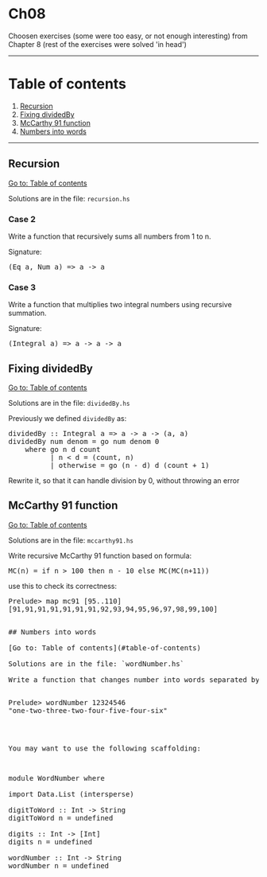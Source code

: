 # Ch08

Choosen exercises (some were too easy, or not enough interesting) from Chapter 8 (rest of the exercises were solved 'in head')

---

# Table of contents

1. [Recursion](#Recursion)
2. [Fixing dividedBy](#fixing-dividedBy)
3. [McCarthy 91 function](#mccarthy-91-function)
4. [Numbers into words](#numbers-into-words)

---

## Recursion

[Go to: Table of contents](#table-of-contents)

Solutions are in the file: `recursion.hs`

### Case 2

Write a function that recursively sums all numbers from 1 to n.

Signature:

<pre>
(Eq a, Num a) => a -> a
</pre>

### Case 3

Write a function that multiplies two integral numbers using recursive summation.

Signature:

<pre>
(Integral a) => a -> a -> a
</pre>

## Fixing dividedBy

[Go to: Table of contents](#table-of-contents)

Solutions are in the file: `dividedBy.hs`

Previously we defined `dividedBy` as:

<pre>
dividedBy :: Integral a => a -> a -> (a, a)
dividedBy num denom = go num denom 0
    where go n d count
	      | n < d = (count, n)
		  | otherwise = go (n - d) d (count + 1)
</pre>

Rewrite it, so that it can handle division by 0, without throwing an error

## McCarthy 91 function

[Go to: Table of contents](#table-of-contents)

Solutions are in the file: `mccarthy91.hs`

Write recursive McCarthy 91 function based on formula:

<pre>
MC(n) = if n > 100 then n - 10 else MC(MC(n+11))
</pre>

use this to check its correctness:

<pre>
Prelude> map mc91 [95..110]
[91,91,91,91,91,91,91,92,93,94,95,96,97,98,99,100]
<pre>

## Numbers into words

[Go to: Table of contents](#table-of-contents)

Solutions are in the file: `wordNumber.hs`

Write a function that changes number into words separated by "-", like:

<pre>
Prelude> wordNumber 12324546
"one-two-three-two-four-five-four-six"
</pre>

You may want to use the following scaffolding:

<pre>
module WordNumber where

import Data.List (intersperse)

digitToWord :: Int -> String
digitToWord n = undefined

digits :: Int -> [Int]
digits n = undefined

wordNumber :: Int -> String
wordNumber n = undefined
</pre>
